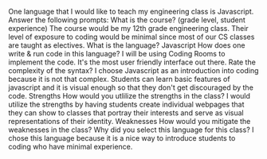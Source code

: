 One language that I would like to teach my engineering class is Javascript. 
Answer the following prompts:
What is the course? (grade level, student experience)
  The course would be my 12th grade engineering class. Their level of exposure to coding would be minimal since most of our CS classes are taught as electives. 
What is the language?
Javascript
How does one write & run code in this language?
I will be using Coding Rooms to implement the code. It's the most user friendly interface out there. 
Rate the complexity of the syntax?
I choose Javascript as an introduction into coding because it is not that complex. Students can learn basic features of javascript and it is visual enough so that they don't get discouraged by the code. 
Strengths
How would you utlilize the strengths in the class?
I would utilize the strengths by having students create individual webpages that they can show to classes that portray their interests and serve as visual representations of their identity. 
Weaknesses
How would you mitigate the weaknesses in the class?
Why did you select this language for this class?
I chose this language because it is a nice way to introduce students to coding who have minimal experience.
